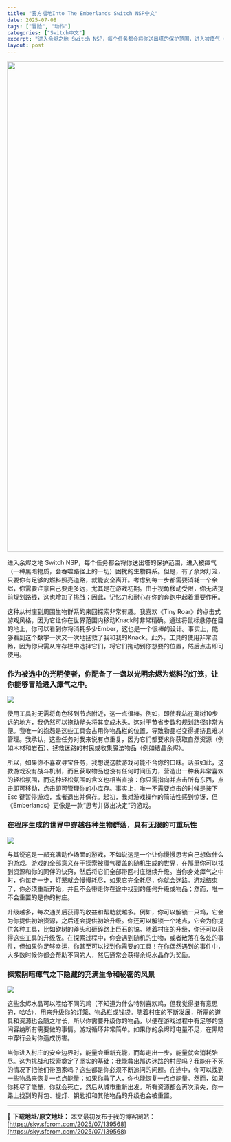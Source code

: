 ```yaml
---
title: "雾方福地Into The Emberlands Switch NSP中文"
date: 2025-07-08
tags: ["冒险", "动作"]
categories: ["Switch中文"]
excerpt: "进入余烬之地 Switch NSP，每个任务都会将你送出塔的保护范围，进入被瘴气（一种黑暗物质，会吞噬路径上的一切）困扰的生物群系。但是，有了余烬灯笼，只要你有足够的燃料照亮道路，就能安全离开。考虑到每一步都需要消耗一个余烬，你需要注意自己要走多远，尤其是在游戏初期。由于视角移动受限，你无法提前规划&hellip;"
layout: post
---
```


<img class="aligncenter size-full wp-image-139569" src="https://sky.sfcrom.com/wp-content/uploads/2025/07/202507071715007.webp" alt="" width="700" height="1142" />

进入余烬之地 Switch NSP，每个任务都会将你送出塔的保护范围，进入被瘴气（一种黑暗物质，会吞噬路径上的一切）困扰的生物群系。但是，有了余烬灯笼，只要你有足够的燃料照亮道路，就能安全离开。考虑到每一步都需要消耗一个余烬，你需要注意自己要走多远，尤其是在游戏初期。由于视角移动受限，你无法提前规划路线，这也增加了挑战；因此，记忆力和耐心在你的奔跑中起着重要作用。

这种从村庄到周围生物群系的来回探索非常有趣。我喜欢《Tiny Roar》的点击式游戏风格，因为它让你在世界范围内移动Knack时非常精确。通过将鼠标悬停在目的地上，你可以看到你将消耗多少Ember，这也是一个很棒的设计。事实上，能够看到这个数字一次又一次地拯救了我和我的Knack。此外，工具的使用非常流畅，因为你只需从库存栏中选择它们，将它们拖动到你想要的位置，然后点击即可使用。
<h3>作为被选中的光明使者，你配备了一盏以光明余烬为燃料的灯笼，让你能够冒险进入瘴气之中。</h3>
<img src="https://img-eshop.cdn.nintendo.net/i/e0d615d8aded3ce69dc9ae036e67d08ece2f39852dcaa887a5a543406bb77aa3.jpg?w=1000" />

使用工具时无需将角色移到节点附近，这一点很棒。例如，即使我站在离树10步远的地方，我仍然可以拖动斧头将其变成木头。这对于节省步数和规划路径非常方便。我唯一的抱怨是这些工具会占用你物品栏的位置，导致物品栏变得拥挤且难以管理。我承认，这些任务对我来说有点重复，因为它们都要求你获取自然资源（例如木材和岩石）、拯救迷路的村民或收集魔法物品（例如结晶余烬）。

所以，如果你不喜欢寻宝任务，我想说这款游戏可能不合你的口味。话虽如此，这款游戏没有战斗机制，而且获取物品也没有任何时间压力，营造出一种我非常喜欢的轻松氛围，而这种轻松氛围的含义也相当直接：你只需指向并点击所有东西，点击即可移动，点击即可管理你的小库存。事实上，唯一不需要点击的时候是按下 Esc 键暂停游戏，或者退出并保存。起初，我对游戏操作的简洁性感到惊讶，但《Emberlands》更像是一款“思考并做出决定”的游戏。
<h3>在程序生成的世界中穿越各种生物群落，具有无限的可重玩性</h3>
<img src="https://img-eshop.cdn.nintendo.net/i/edb42a2f1d3abafb4a6e847d489dd1bc6b08e29485864d93770647b94cc464be.jpg?w=1000" />

与其说这是一部充满动作场面的游戏，不如说这是一个让你慢慢思考自己想做什么的游戏。游戏的全部意义在于探索被瘴气覆盖的​​随机生成的世界，在那里你可以找到资源和你的同伴的诀窍，然后将它们全部带回村庄继续升级。当你身处瘴气之中时，你每走一步，灯笼就会慢慢耗尽，如果它完全耗尽，你就会迷路。游戏结束了，你必须重新开始，并且不会带走你在途中找到的任何升级或物品；然而，唯一不会重置的是你的村庄。

升级越多，每次通关后获得的收益和帮助就越多。例如，你可以解锁一只鸡，它会为你提供初始资源，之后还会提供初始升级。你还可以解锁一个地点，它会为你提供各种工具，比如砍树的斧头和砸碎路上巨石的镐。随着村庄的升级，你还可以获得这些工具的升级版。在探索过程中，你会遇到随机的生物，或者散落在各处的事件，但如果你足够幸运，你甚至可以找到你需要的工具！在你偶然遇到的事件中，大多数时候你都会帮助不同的人，然后通常会获得余烬水晶作为奖励。
<h3>探索阴暗瘴气之下隐藏的充满生命和秘密的风景</h3>
<img src="https://img-eshop.cdn.nintendo.net/i/53f5f9986126a26367dbdc5c6f9d5bad9c8b2f4ba45073f1b8e04bc7e16671f5.jpg?w=1000" />

这些余烬水晶可以喂给不同的鸡（不知道为什么特别喜欢鸡，但我觉得挺有意思的，哈哈），用来升级你的灯笼、物品栏或钱袋。随着村庄的不断发展，所需的道具和资源也会随之增长，所以你需要升级你的物品，以便在游戏过程中有足够的空间容纳所有需要做的事情。游戏循环非常简单。如果你的余烬灯电量不足，在黑暗中穿行会对你造成伤害。

当你进入村庄的安全边界时，能量会重新充能，而每走出一步，能量就会消耗殆尽。这为挑战和探索奠定了坚实的基础：我能救出那边迷路的村民吗？我能在不死的情况下把他们带回家吗？这些都是你必须不断追问的问题。在途中，你可以找到一些物品来恢复一点点能量；如果你救了人，你也能恢复一点点能量。然而，如果你耗尽了能量，你就会死亡，然后从城市重新出发。所有资源都会再次消失，你一路上找到的背包、提灯、钥匙扣和其他物品的升级也会被重置。

---
📖 **下载地址/原文地址：** 本文最初发布于我的博客网站：[https://sky.sfcrom.com/2025/07/139568](https://sky.sfcrom.com/2025/07/139568)
